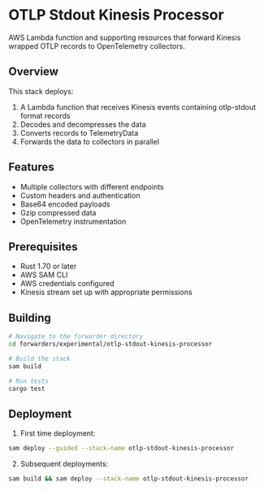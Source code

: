 # OTLP Stdout Kinesis Processor

AWS Lambda function and supporting resources that forward Kinesis wrapped OTLP records to OpenTelemetry collectors.

## Overview

This stack deploys:
1. A Lambda function that receives Kinesis events containing otlp-stdout format records
2. Decodes and decompresses the data
3. Converts records to TelemetryData
4. Forwards the data to collectors in parallel

## Features

- Multiple collectors with different endpoints
- Custom headers and authentication
- Base64 encoded payloads
- Gzip compressed data
- OpenTelemetry instrumentation

## Prerequisites

- Rust 1.70 or later
- AWS SAM CLI
- AWS credentials configured
- Kinesis stream set up with appropriate permissions

## Building

```bash
# Navigate to the forwarder directory
cd forwarders/experimental/otlp-stdout-kinesis-processor

# Build the stack
sam build

# Run tests
cargo test
```

## Deployment

1. First time deployment:
```bash
sam deploy --guided --stack-name otlp-stdout-kinesis-processor
```

2. Subsequent deployments:
```bash
sam build && sam deploy --stack-name otlp-stdout-kinesis-processor
```

